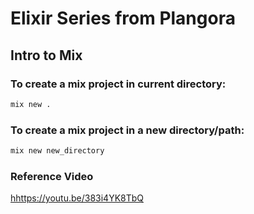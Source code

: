 # Elixir Series from Plangora

## Intro to Mix

### To create a mix project in current directory:
```bash
mix new .
```
### To create a mix project in a new directory/path:
```bash
mix new new_directory
```

### Reference Video
[hhttps://youtu.be/383i4YK8TbQ](https://youtu.be/383i4YK8TbQ)